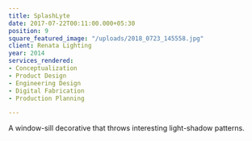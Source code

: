 ```yaml
---
title: SplashLyte
date: 2017-07-22T00:11:00.000+05:30
position: 9
square_featured_image: "/uploads/2018_0723_145558.jpg"
client: Renata Lighting
year: 2014
services_rendered:
- Conceptualization
- Product Design
- Engineering Design
- Digital Fabrication
- Production Planning

---
```

A window-sill decorative that throws interesting light-shadow patterns.